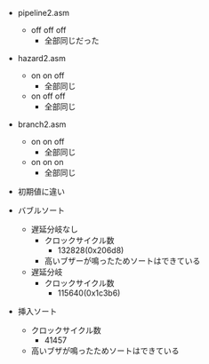 - pipeline2.asm
  - off off off
    - 全部同じだった
- hazard2.asm
  - on on off
    - 全部同じ
  - on off off
    - 全部同じ
- branch2.asm
  - on on off
    - 全部同じ
  - on on on
    - 全部同じ
- 初期値に違い

- バブルソート
  - 遅延分岐なし
    - クロックサイクル数
      - 132828(0x206d8)
    - 高いブザーが鳴ったためソートはできている
  - 遅延分岐
    - クロックサイクル数
      - 115640(0x1c3b6)
- 挿入ソート
  - クロックサイクル数
    - 41457
  - 高いブザが鳴ったためソートはできている
